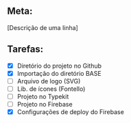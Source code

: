 ## Meta: 
[Descrição de uma linha] 

## Tarefas: 
- [x] Diretório do projeto no Github
- [x] Importação do diretório BASE
- [ ] Arquivo de logo (SVG)
- [ ] Lib. de ícones (Fontello)
- [ ] Projeto no Typekit
- [ ] Projeto no Firebase
- [x] Configurações de deploy do Firebase